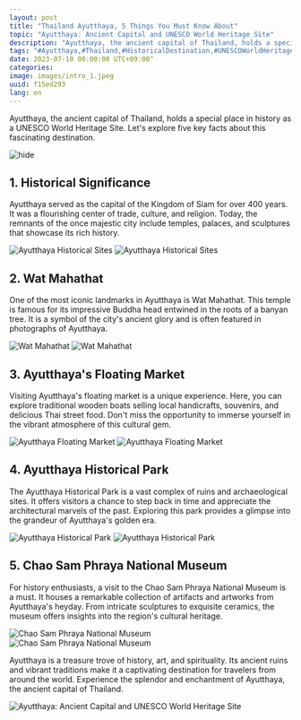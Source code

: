 ```yaml
---
layout: post
title: "Thailand Ayutthaya, 5 Things You Must Know About"
topic: "Ayutthaya: Ancient Capital and UNESCO World Heritage Site"
description: "Ayutthaya, the ancient capital of Thailand, holds a special place in history as a UNESCO World Heritage Site. Let's explore five key facts about this fascinating destination."
tags: "#Ayutthaya,#Thailand,#HistoricalDestination,#UNESCOWorldHeritage,#CulturalTreasure"
date: 2023-07-10 00:00:00 UTC+09:00"
categories: 
image: images/intro_1.jpeg
uuid: f15ed293
lang: en
---
```


Ayutthaya, the ancient capital of Thailand, holds a special place in history as a UNESCO World Heritage Site. Let's explore five key facts about this fascinating destination.

![hide](images/intro_1.jpeg)


## 1. Historical Significance
Ayutthaya served as the capital of the Kingdom of Siam for over 400 years. It was a flourishing center of trade, culture, and religion. Today, the remnants of the once majestic city include temples, palaces, and sculptures that showcase its rich history.

![Ayutthaya Historical Sites](images/main1_2.jpg)
![Ayutthaya Historical Sites](images/main1_3.jpg)


## 2. Wat Mahathat
One of the most iconic landmarks in Ayutthaya is Wat Mahathat. This temple is famous for its impressive Buddha head entwined in the roots of a banyan tree. It is a symbol of the city's ancient glory and is often featured in photographs of Ayutthaya.

![Wat Mahathat](images/main2_2.jpg)
![Wat Mahathat](images/main2_4.jpg)


## 3. Ayutthaya's Floating Market
Visiting Ayutthaya's floating market is a unique experience. Here, you can explore traditional wooden boats selling local handicrafts, souvenirs, and delicious Thai street food. Don't miss the opportunity to immerse yourself in the vibrant atmosphere of this cultural gem.

![Ayutthaya Floating Market](images/main3_1.jpg)
![Ayutthaya Floating Market](images/main3_3.jpg)


## 4. Ayutthaya Historical Park
The Ayutthaya Historical Park is a vast complex of ruins and archaeological sites. It offers visitors a chance to step back in time and appreciate the architectural marvels of the past. Exploring this park provides a glimpse into the grandeur of Ayutthaya's golden era.

![Ayutthaya Historical Park](images/main4_1.jpg)
![Ayutthaya Historical Park](images/main4_3.jpg)


## 5. Chao Sam Phraya National Museum
For history enthusiasts, a visit to the Chao Sam Phraya National Museum is a must. It houses a remarkable collection of artifacts and artworks from Ayutthaya's heyday. From intricate sculptures to exquisite ceramics, the museum offers insights into the region's cultural heritage.

![Chao Sam Phraya National Museum](images/main5_1.jpg)
![Chao Sam Phraya National Museum](images/main5_2.jpg)




Ayutthaya is a treasure trove of history, art, and spirituality. Its ancient ruins and vibrant traditions make it a captivating destination for travelers from around the world. Experience the splendor and enchantment of Ayutthaya, the ancient capital of Thailand.

![Ayutthaya: Ancient Capital and UNESCO World Heritage Site](images/intro_3.jpg)
